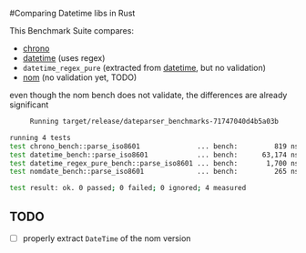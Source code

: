 #Comparing Datetime libs in Rust

 This Benchmark Suite compares:
 
 * [chrono](https://crates.io/crates/chrono)
 * [datetime](https://crates.io/crates/datetime) (uses regex)
 * `datetime_regex_pure` (extracted from [datetime](https://crates.io/crates/datetime), but no validation)
 * [nom](https://fnordig.de/2015/07/16/omnomnom-parsing-iso8601-dates-using-nom/) (no validation yet, TODO)

even though the nom bench does not validate, the differences are already significant

```bash
     Running target/release/dateparser_benchmarks-71747040d4b5a03b

running 4 tests
test chrono_bench::parse_iso8601              ... bench:         819 ns/iter (+/- 7)
test datetime_bench::parse_iso8601            ... bench:      63,174 ns/iter (+/- 2,067)
test datetime_regex_pure_bench::parse_iso8601 ... bench:       1,700 ns/iter (+/- 71)
test nomdate_bench::parse_iso8601             ... bench:         265 ns/iter (+/- 121)

test result: ok. 0 passed; 0 failed; 0 ignored; 4 measured
```

## TODO

* [ ] properly extract `DateTime` of the nom version

